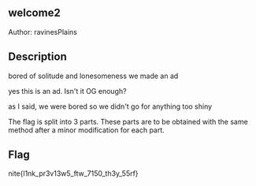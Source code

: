 ## welcome2

Author: ravinesPlains

## Description

bored of solitude and lonesomeness we made an ad

yes this is an ad. Isn't it OG enough?

as I said, we were bored so we didn't go for anything too shiny

The flag is split into 3 parts. These parts are to be obtained with the same method after a minor modification for each part.

## Flag

nite{l1nk_pr3v13w5_ftw_7150_th3y_55rf}
